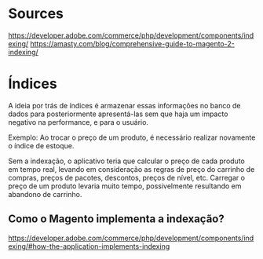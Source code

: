 # Sources

https://developer.adobe.com/commerce/php/development/components/indexing/
https://amasty.com/blog/comprehensive-guide-to-magento-2-indexing/

# Índices

A ideia por trás de índices é armazenar essas informações no banco de dados para posteriormente apresentá-las sem que haja um impacto negativo na performance, e para o usuário.

Exemplo: Ao trocar o preço de um produto, é necessário realizar novamente o índice de estoque.

Sem a indexação, o aplicativo teria que calcular o preço de cada produto em tempo real, levando em consideração as regras de preço do carrinho de compras, preços de pacotes, descontos, preços de nível, etc. Carregar o preço de um produto levaria muito tempo, possivelmente resultando em abandono de carrinho.

## Como o Magento implementa a indexação?

https://developer.adobe.com/commerce/php/development/components/indexing/#how-the-application-implements-indexing

